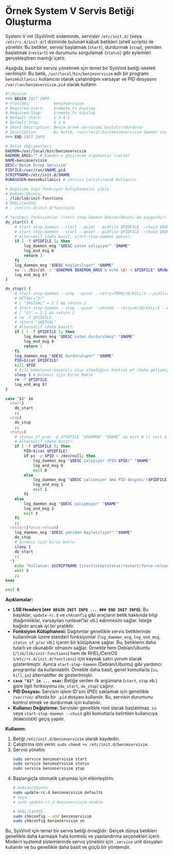 # Örnek System V Servis Betiği Oluşturma

System V init (SysVinit) sisteminde, servisler `/etc/init.d/` (veya `/etc/rc.d/init.d/`) dizininde bulunan kabuk betikleri (shell scripts) ile yönetilir. Bu betikler, servisi başlatmak (`start`), durdurmak (`stop`), yeniden başlatmak (`restart`) ve durumunu sorgulamak (`status`) gibi eylemleri gerçekleştiren mantığı içerir.

Aşağıda, basit bir servisi yönetmek için temel bir SysVinit betiği iskeleti verilmiştir. Bu betik, `/usr/local/bin/benimservisim` adlı bir programı `benimkullanici` kullanıcısı olarak çalıştırdığını varsayar ve PID dosyasını `/var/run/benimservisim.pid` olarak kullanır.

```bash
#!/bin/sh
### BEGIN INIT INFO
# Provides:          benimservisim
# Required-Start:    $remote_fs $syslog
# Required-Stop:     $remote_fs $syslog
# Default-Start:     2 3 4 5
# Default-Stop:      0 1 6
# Short-Description: Benim örnek servisimi başlatır/durdurur
# Description:       Bu betik, /usr/local/bin/benimservisim daemon'ını yönetir.
### END INIT INFO

# Betik değişkenleri
DAEMON=/usr/local/bin/benimservisim
DAEMON_ARGS="" # Daemon'a geçilecek argümanlar (varsa)
NAME=benimservisim
DESC="Benim Örnek Servisim"
PIDFILE=/var/run/$NAME.pid
SCRIPTNAME=/etc/init.d/$NAME
RUNASUSER=benimkullanici # Servisi çalıştıracak kullanıcı

# Dağıtıma özgü fonksiyon kütüphanesini yükle
# Debian/Ubuntu:
. /lib/lsb/init-functions
# RHEL/CentOS:
# . /etc/rc.d/init.d/functions 

# Yardımcı fonksiyonlar (start-stop-daemon Debian/Ubuntu'da yaygındır)
do_start() {
    # start-stop-daemon --start --quiet --pidfile $PIDFILE --chuid $RUNASUSER --exec $DAEMON --test > /dev/null || return 1
    # start-stop-daemon --start --quiet --pidfile $PIDFILE --chuid $RUNASUSER --exec $DAEMON -- $DAEMON_ARGS || return 2
    # Alternatif (daha basit, start-stop-daemon yoksa):
    if [ -f $PIDFILE ]; then
        log_daemon_msg "$DESC zaten çalışıyor" "$NAME"
        log_end_msg 0
        return 1
    fi
    log_daemon_msg "$DESC başlatılıyor" "$NAME"
    su -s /bin/sh -c "$DAEMON $DAEMON_ARGS & echo \$! > $PIDFILE" $RUNASUSER
    log_end_msg $?
}

do_stop() {
    # start-stop-daemon --stop --quiet --retry=TERM/30/KILL/5 --pidfile $PIDFILE --name $NAME
    # RETVAL="$?"
    # [ "$RETVAL" = 2 ] && return 2
    # start-stop-daemon --stop --quiet --oknodo --retry=0/30/KILL/5 --exec $DAEMON
    # [ "$?" = 2 ] && return 2
    # rm -f $PIDFILE
    # return "$RETVAL"
    # Alternatif (daha basit):
    if [ ! -f $PIDFILE ]; then
        log_daemon_msg "$DESC zaten durdurulmuş" "$NAME"
        log_end_msg 0
        return 1
    fi
    log_daemon_msg "$DESC durduruluyor" "$NAME"
    PID=$(cat $PIDFILE)
    kill $PID
    # kill komutunun başarılı olup olmadığını kontrol et (daha gelişmiş kontrol eklenebilir)
    sleep 1 # Durması için biraz bekle
    rm -f $PIDFILE
    log_end_msg $?
}

case "$1" in
  start)
    do_start
    ;;
  stop)
    do_stop
    ;;
  status)
    # status_of_proc -p $PIDFILE "$DAEMON" "$NAME" && exit 0 || exit $?
    # Alternatif (daha basit):
    if [ -f $PIDFILE ]; then
        PID=$(cat $PIDFILE)
        if ps -p $PID > /dev/null; then
            log_daemon_msg "$DESC çalışıyor (PID $PID)" "$NAME"
            log_end_msg 0
            exit 0
        else
            log_daemon_msg "$DESC çalışmıyor ama PID dosyası ($PIDFILE) mevcut" "$NAME"
            log_end_msg 1
            exit 1
        fi
    else
        log_daemon_msg "$DESC çalışmıyor" "$NAME"
        log_end_msg 3
        exit 3
    fi
    ;;
  restart|force-reload)
    log_daemon_msg "$DESC yeniden başlatılıyor" "$NAME"
    do_stop
    # Durması için biraz bekle
    sleep 1 
    do_start
    ;;
  *)
    echo "Kullanım: $SCRIPTNAME {start|stop|status|restart|force-reload}" >&2
    exit 3
    ;;
esac

exit 0
```

**Açıklamalar:**

*   **LSB Headers (`### BEGIN INIT INFO ... ### END INIT INFO`):** Bu başlıklar, `update-rc.d` ve `chkconfig` gibi araçların betik hakkında bilgi (bağımlılıklar, varsayılan runlevel'lar vb.) edinmesini sağlar. İsteğe bağlıdır ancak iyi bir pratiktir.
*   **Fonksiyon Kütüphanesi:** Dağıtımlar genellikle servis betiklerinde kullanılmak üzere standart fonksiyonlar (`log_daemon_msg`, `log_end_msg`, `status_of_proc` vb.) içeren bir kütüphane sağlar. Bu, betiklerin daha tutarlı ve okunabilir olmasını sağlar. Örnekte hem Debian/Ubuntu (`/lib/lsb/init-functions`) hem de RHEL/CentOS (`/etc/rc.d/init.d/functions`) için kaynak satırı yorum olarak gösterilmiştir. Ayrıca `start-stop-daemon` (Debian/Ubuntu) gibi yardımcı programlar da kullanılabilir. Örnekte daha basit, genel komutlarla (`su`, `kill`, `ps`) alternatifler de gösterilmiştir.
*   **`case "$1" in ... esac`:** Betiğe verilen ilk argümana (`start`, `stop` vb.) göre ilgili fonksiyonu (`do_start`, `do_stop`) çağırır.
*   **PID Dosyası:** Servisin işlem ID'sini (PID) saklamak için genellikle `/var/run/` altında bir `.pid` dosyası kullanılır. Bu, servisin durumunu kontrol etmek ve durdurmak için kullanılır.
*   **Kullanıcı Değiştirme:** Servisler genellikle root olarak başlatılmaz. `su` veya `start-stop-daemon --chuid` gibi komutlarla belirtilen kullanıcıya (`RUNASUSER`) geçiş yapılır.

**Kullanım:**

1.  Betiği `/etc/init.d/benimservisim` olarak kaydedin.
2.  Çalıştırma izni verin: `sudo chmod +x /etc/init.d/benimservisim`.
3.  Servisi yönetin:
    ```bash
    sudo service benimservisim start
    sudo service benimservisim status
    sudo service benimservisim stop
    ```
4.  Başlangıçta otomatik çalışması için etkinleştirin:
    ```bash
    # Debian/Ubuntu
    sudo update-rc.d benimservisim defaults 
    # veya
    # sudo update-rc.d benimservisim enable

    # RHEL/CentOS
    sudo chkconfig --add benimservisim
    sudo chkconfig benimservisim on 
    ```

Bu, SysVinit için temel bir servis betiği örneğidir. Gerçek dünya betikleri genellikle daha karmaşık hata kontrolü ve yapılandırma seçenekleri içerir. Modern systemd sistemlerinde servis yönetimi için `.service` unit dosyaları kullanılır ve bu genellikle daha basit ve güçlü bir yöntemdir.
